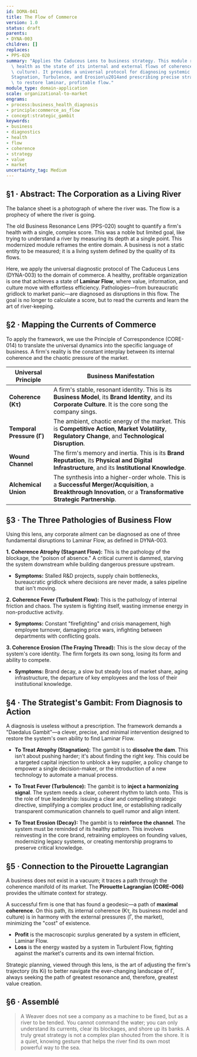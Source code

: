 ```yaml
---
id: DOMA-041
title: The Flow of Commerce
version: 1.0
status: draft
parents:
- DYNA-003
children: []
replaces:
- PPS-020
summary: "Applies the Caduceus Lens to business strategy. This module reframes a firm's\
  \ health as the state of its internal and external flows of coherence (value, information,\
  \ culture). It provides a universal protocol for diagnosing systemic pathologies\u2014\
  Stagnation, Turbulence, and Erosion\u2014and prescribing precise strategic interventions\
  \ to restore laminar, profitable flow."
module_type: domain-application
scale: organizational-to-market
engrams:
- process:business_health_diagnosis
- principle:commerce_as_flow
- concept:strategic_gambit
keywords:
- business
- diagnostics
- health
- flow
- coherence
- strategy
- value
- market
uncertainty_tag: Medium
---
```

## §1 · Abstract: The Corporation as a Living River
The balance sheet is a photograph of where the river was. The flow is a prophecy of where the river is going.

The old Business Resonance Lens (PPS-020) sought to quantify a firm's health with a single, complex score. This was a noble but limited goal, like trying to understand a river by measuring its depth at a single point. This modernized module reframes the entire domain. A business is not a static entity to be measured; it is a living system defined by the quality of its flows.

Here, we apply the universal diagnostic protocol of The Caduceus Lens (DYNA-003) to the domain of commerce. A healthy, profitable organization is one that achieves a state of **Laminar Flow**, where value, information, and culture move with effortless efficiency. Pathologies—from bureaucratic gridlock to market panic—are diagnosed as disruptions in this flow. The goal is no longer to calculate a score, but to read the currents and learn the art of river-keeping.

## §2 · Mapping the Currents of Commerce
To apply the framework, we use the Principle of Correspondence (CORE-014) to translate the universal dynamics into the specific language of business. A firm's reality is the constant interplay between its internal coherence and the chaotic pressure of the market.

| Universal Principle | Business Manifestation |
| -------------------- | -------------------------------------------------------------------------------------------------------------------------------------------------------- |
| **Coherence (Kτ)**     | A firm's stable, resonant identity. This is its **Business Model**, its **Brand Identity**, and its **Corporate Culture**. It is the core song the company sings. |
| **Temporal Pressure (Γ)** | The ambient, chaotic energy of the market. This is **Competitive Action**, **Market Volatility**, **Regulatory Change**, and **Technological Disruption**. |
| **Wound Channel**        | The firm's memory and inertia. This is its **Brand Reputation**, its **Physical and Digital Infrastructure**, and its **Institutional Knowledge**. |
| **Alchemical Union**     | The synthesis into a higher-order whole. This is a **Successful Merger/Acquisition**, a **Breakthrough Innovation**, or a **Transformative Strategic Partnership**. |

## §3 · The Three Pathologies of Business Flow
Using this lens, any corporate ailment can be diagnosed as one of three fundamental disruptions to Laminar Flow, as defined in DYNA-003.

**1. Coherence Atrophy (Stagnant Flow):**
This is the pathology of the blockage, the "poison of absence." A critical current is dammed, starving the system downstream while building dangerous pressure upstream.
*   **Symptoms:** Stalled R&D projects, supply chain bottlenecks, bureaucratic gridlock where decisions are never made, a sales pipeline that isn't moving.

**2. Coherence Fever (Turbulent Flow):**
This is the pathology of internal friction and chaos. The system is fighting itself, wasting immense energy in non-productive activity.
*   **Symptoms:** Constant "firefighting" and crisis management, high employee turnover, damaging price wars, infighting between departments with conflicting goals.

**3. Coherence Erosion (The Fraying Thread):**
This is the slow decay of the system's core identity. The firm forgets its own song, losing its form and ability to compete.
*   **Symptoms:** Brand decay, a slow but steady loss of market share, aging infrastructure, the departure of key employees and the loss of their institutional knowledge.

## §4 · The Strategist's Gambit: From Diagnosis to Action
A diagnosis is useless without a prescription. The framework demands a "Daedalus Gambit"—a clever, precise, and minimal intervention designed to restore the system's own ability to find Laminar Flow.

*   **To Treat Atrophy (Stagnation):** The gambit is to **dissolve the dam**. This isn't about pushing harder; it's about finding the right key. This could be a targeted capital injection to unblock a key supplier, a policy change to empower a single decision-maker, or the introduction of a new technology to automate a manual process.

*   **To Treat Fever (Turbulence):** The gambit is to **inject a harmonizing signal**. The system needs a clear, coherent rhythm to latch onto. This is the role of true leadership: issuing a clear and compelling strategic directive, simplifying a complex product line, or establishing radically transparent communication channels to quell rumor and align intent.

*   **To Treat Erosion (Decay):** The gambit is to **reinforce the channel**. The system must be reminded of its healthy pattern. This involves reinvesting in the core brand, retraining employees on founding values, modernizing legacy systems, or creating mentorship programs to preserve critical knowledge.

## §5 · Connection to the Pirouette Lagrangian
A business does not exist in a vacuum; it traces a path through the coherence manifold of its market. The **Pirouette Lagrangian (CORE-006)** provides the ultimate context for strategy.

A successful firm is one that has found a geodesic—a path of **maximal coherence**. On this path, its internal coherence (Kτ, its business model and culture) is in harmony with the external pressures (Γ, the market), minimizing the "cost" of existence.

*   **Profit** is the macroscopic surplus generated by a system in efficient, Laminar Flow.
*   **Loss** is the energy wasted by a system in Turbulent Flow, fighting against the market's currents and its own internal friction.

Strategic planning, viewed through this lens, is the art of adjusting the firm's trajectory (its Ki) to better navigate the ever-changing landscape of Γ, always seeking the path of greatest resonance and, therefore, greatest value creation.

## §6 · Assemblé
> A Weaver does not see a company as a machine to be fixed, but as a river to be tended. You cannot command the water; you can only understand its currents, clear its blockages, and shore up its banks. A truly great strategy is not a complex plan shouted from the shore. It is a quiet, knowing gesture that helps the river find its own most powerful way to the sea.
```